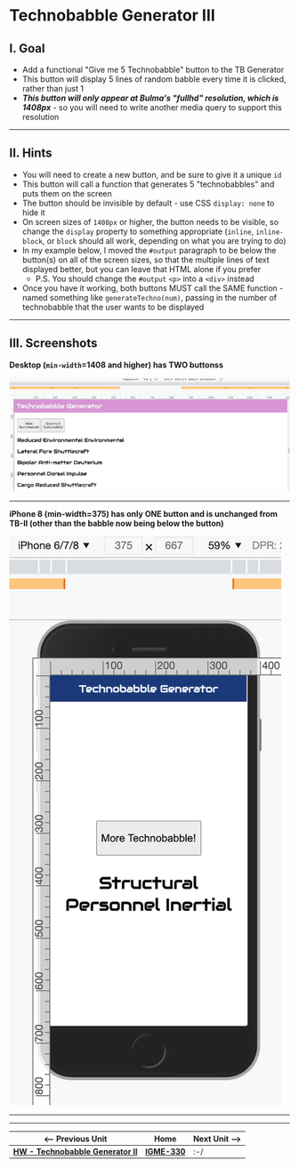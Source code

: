 # Technobabble Generator III

## I. Goal

- Add a functional "Give me 5 Technobabble" button to the TB Generator
- This button will display 5 lines of random babble every time it is clicked, rather than just 1
- ***This button will only appear at Bulma's "fullhd" resolution, which is 1408px*** - so you will need to write another media query to support this resolution

<hr>

## II. Hints

- You will need to create a new button, and be sure to give it a unique `id`
- This button will call a function that generates 5 "technobabbles" and puts them on the screen
- The button should be invisible by default - use CSS `display: none` to hide it
- On screen sizes of `1408px` or higher, the button needs to be visible, so change the `display` property to something appropriate (`inline`, `inline-block`, or `block` should all work, depending on what you are trying to do)
- In my example below, I moved the `#output` paragraph to be below the button(s) on all of the screen sizes, so that the multiple lines of text displayed better, but you can leave that HTML alone if you prefer
  - P.S. You should change the `#output` `<p>` into a `<div>` instead
- Once you have it working, both buttons MUST call the SAME function - named something like `generateTechno(num)`, passing in the number of technobabble that the user wants to be displayed

<hr>

## III. Screenshots

**Desktop (`min-width`=1408 and higher) has TWO buttonss**

![screenshot](_images/_technobabble/HW-technobabble-15.png)

<hr>

**iPhone 8 (min-width=375) has only ONE button and is unchanged from TB-II (other than the babble now being below the button)**

![screenshot](_images/_technobabble/HW-technobabble-16.png)

<hr><hr>

| <-- Previous Unit | Home | Next Unit -->
| --- | --- | --- 
|  [**HW - Technobabble Generator II**](HW-technobabble-2.md) |  [**IGME-330**](../README.md) | :-/
